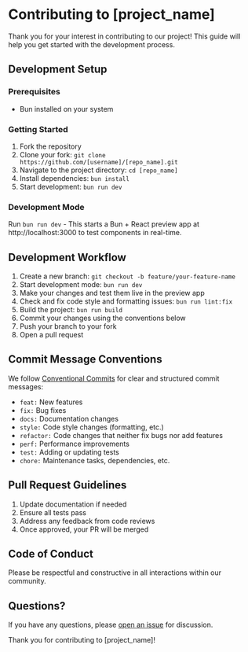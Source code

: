 # Contributing to [project_name]

Thank you for your interest in contributing to our project! This guide will help you get started with the development process.

## Development Setup

### Prerequisites

- Bun installed on your system

### Getting Started

1. Fork the repository
2. Clone your fork: `git clone https://github.com/[username]/[repo_name].git`
3. Navigate to the project directory: `cd [repo_name]`
4. Install dependencies: `bun install`
5. Start development: `bun run dev`

### Development Mode

Run `bun run dev` - This starts a Bun + React preview app at http://localhost:3000 to test components in real-time.

## Development Workflow

1. Create a new branch: `git checkout -b feature/your-feature-name`
2. Start development mode: `bun run dev`
3. Make your changes and test them live in the preview app
4. Check and fix code style and formatting issues: `bun run lint:fix`
5. Build the project: `bun run build`
6. Commit your changes using the conventions below
7. Push your branch to your fork
8. Open a pull request

## Commit Message Conventions

We follow [Conventional Commits](https://www.conventionalcommits.org/) for clear and structured commit messages:

- `feat:` New features
- `fix:` Bug fixes
- `docs:` Documentation changes
- `style:` Code style changes (formatting, etc.)
- `refactor:` Code changes that neither fix bugs nor add features
- `perf:` Performance improvements
- `test:` Adding or updating tests
- `chore:` Maintenance tasks, dependencies, etc.

## Pull Request Guidelines

1. Update documentation if needed
2. Ensure all tests pass
3. Address any feedback from code reviews
4. Once approved, your PR will be merged

## Code of Conduct

Please be respectful and constructive in all interactions within our community.

## Questions?

If you have any questions, please [open an issue](https://github.com/[username]/[repo_name]/issues/new) for discussion.

Thank you for contributing to [project_name]!
